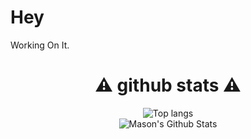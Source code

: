 # Hey 
 Working On It.


<h1 align="center"><b>⚠️ github stats ⚠️</b></h1>

<div align="center">
<img alt="Top langs" src="https://github-readme-stats.vercel.app/api/top-langs/?username=EmperorMurfy&layout=compact&&langs_count=8"/>
</div>



<div align="center">
<img alt="Mason's Github Stats" src="https://github-readme-stats.vercel.app/api?username=EmperorMurfy&show_icons=true&theme=cobalt"/>
</div>

<!--

<h1 alight="center">
  <img src="https://readme-typing-svg.herokuapp.com?font=Jost&size=35&duration=3750&pause=1000&color=780606&center=true&vCenter=true&width=500&lines=Hey+there%2C+I'm+Mason+Z.;Welcome+to+my+Github+%F0%9F%91%8B" />
</h1>


    
**EmperorMurfy/EmperorMurfy** is a ✨ _special_ ✨ repository because its `README.md` (this file) appears on your GitHub profile.

Here are some ideas to get you started:

- 🔭 I’m currently working on ...
- 🌱 I’m currently learning ...
- 👯 I’m looking to collaborate on ...
- 🤔 I’m looking for help with ...
- 💬 Ask me about ...
- 📫 How to reach me: ...
- 😄 Pronouns: ...
- ⚡ Fun fact: ...
-->
